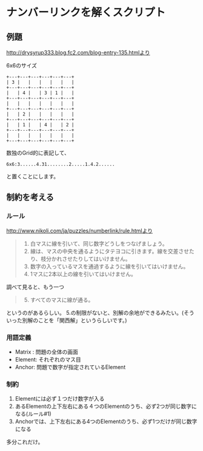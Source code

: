 # ナンバーリンクを解くスクリプト


## 例題
http://drysyrup333.blog.fc2.com/blog-entry-135.htmlより

6x6のサイズ
```text
+---+---+---+---+---+---+
| 3 |   |   |   |   |   |
+---+---+---+---+---+---+
|   | 4 |   | 3 | 1 |   |
+---+---+---+---+---+---+
|   |   |   |   |   |   |
+---+---+---+---+---+---+
|   | 2 |   |   |   |   |
+---+---+---+---+---+---+
|   | 1 |   | 4 |   | 2 |
+---+---+---+---+---+---+
|   |   |   |   |   |   |
+---+---+---+---+---+---+
```

数独のGrid的に表記して、
```text
6x6:3......4.31........2.....1.4.2......
```
と置くことにします。

## 制約を考える

### ルール

http://www.nikoli.com/ja/puzzles/numberlink/rule.htmlより

> 1. 白マスに線を引いて、同じ数字どうしをつなげましょう。
> 2. 線は、マスの中央を通るようにタテヨコに引きます。線を交差させたり、枝分かれさせたりしてはいけません。
> 3. 数字の入っているマスを通過するように線を引いてはいけません。
> 4. 1マスに2本以上の線を引いてはいけません。

調べて見ると、もう一つ

> 5. すべてのマスに線が通る。

というのがあるらしい。
5.の制限がないと、別解の余地ができるみたい。(そういった別解のことを「関西解」というらしいです。)

### 用語定義

* Matrix : 問題の全体の画面
* Element: それぞれのマス目
* Anchor: 問題で数字が指定されているElement

### 制約

1. Elementには必ず１つだけ数字が入る
2. あるElementの上下左右にある４つのElementのうち、必ず2つが同じ数字になる(ルール#1)
3. Anchorでは、上下左右にある4つのElementのうち、必ず1つだけが同じ数字になる

多分これだけ。
